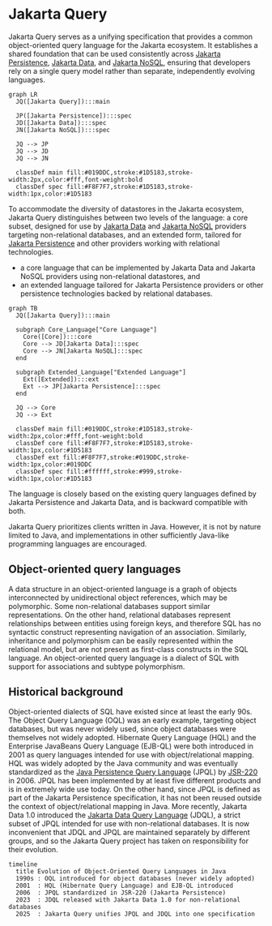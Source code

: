 Jakarta Query
=============

[Jakarta Persistence]: https://jakarta.ee/specifications/persistence/
[Jakarta Data]: https://jakarta.ee/specifications/data/
[Jakarta NoSQL]: https://jakarta.ee/specifications/nosql/
[Java Persistence Query Language]: https://jakarta.ee/specifications/persistence/3.2/jakarta-persistence-spec-3.2#a4665
[Jakarta Data Query Language]: https://jakarta.ee/specifications/data/1.0/jakarta-data-1.0#_jakarta_data_query_language
[JSR-220]: https://jcp.org/en/jsr/detail?id=220

Jakarta Query serves as a unifying specification that provides a common object-oriented query language for the Jakarta ecosystem. It establishes a shared foundation that can be used consistently across [Jakarta Persistence][], [Jakarta Data][], and [Jakarta NoSQL][], ensuring that developers rely on a single query model rather than separate, independently evolving languages.

```mermaid
graph LR
  JQ([Jakarta Query]):::main

  JP([Jakarta Persistence]):::spec
  JD([Jakarta Data]):::spec
  JN([Jakarta NoSQL]):::spec

  JQ --> JP
  JQ --> JD
  JQ --> JN

  classDef main fill:#019DDC,stroke:#1D5183,stroke-width:2px,color:#fff,font-weight:bold
  classDef spec fill:#F8F7F7,stroke:#1D5183,stroke-width:1px,color:#1D5183
```

To accommodate the diversity of datastores in the Jakarta ecosystem, Jakarta Query distinguishes between two levels of the language: a core subset, designed for use by [Jakarta Data][] and [Jakarta NoSQL][] providers targeting non-relational databases, and an extended form, tailored for [Jakarta Persistence][] and other providers working with relational technologies.

- a core language that can be implemented by Jakarta Data and Jakarta NoSQL 
  providers using non-relational datastores, and 
- an extended language tailored for Jakarta Persistence providers or other 
  persistence technologies backed by relational databases.


```mermaid
graph TB
  JQ([Jakarta Query]):::main

  subgraph Core_Language["Core Language"]
    Core([Core]):::core
    Core --> JD[Jakarta Data]:::spec
    Core --> JN[Jakarta NoSQL]:::spec
  end

  subgraph Extended_Language["Extended Language"]
    Ext([Extended]):::ext
    Ext --> JP[Jakarta Persistence]:::spec
  end

  JQ --> Core
  JQ --> Ext

  classDef main fill:#019DDC,stroke:#1D5183,stroke-width:2px,color:#fff,font-weight:bold
  classDef core fill:#F8F7F7,stroke:#1D5183,stroke-width:1px,color:#1D5183
  classDef ext fill:#F8F7F7,stroke:#019DDC,stroke-width:1px,color:#019DDC
  classDef spec fill:#ffffff,stroke:#999,stroke-width:1px,color:#1D5183
```

The language is closely based on the existing query languages defined by 
Jakarta Persistence and Jakarta Data, and is backward compatible with both.

Jakarta Query prioritizes clients written in Java. However, it is not by 
nature limited to Java, and implementations in other sufficiently Java-like 
programming languages are encouraged.

## Object-oriented query languages

A data structure in an object-oriented language is a graph of objects 
interconnected by unidirectional object references, which may be polymorphic. 
Some non-relational databases support similar representations. On the other 
hand, relational databases represent relationships between entities using 
foreign keys, and therefore SQL has no syntactic construct representing 
navigation of an association. Similarly, inheritance and polymorphism can be 
easily represented within the relational model, but are not present as 
first-class constructs in the SQL language. An object-oriented query language 
is a dialect of SQL with support for associations and subtype polymorphism.

## Historical background

Object-oriented dialects of SQL have existed since at least the early 90s. 
The Object Query Language (OQL) was an early example, targeting object 
databases, but was never widely used, since object databases were themselves 
not widely adopted. Hibernate Query Language (HQL) and the Enterprise JavaBeans 
Query Language (EJB-QL) were both introduced in 2001 as query languages 
intended for use with object/relational mapping. HQL was widely adopted by the 
Java community and was eventually standardized as the [Java Persistence Query 
Language][] (JPQL) by [JSR-220][] in 2006. JPQL has been implemented by at 
least five different products and is in extremely wide use today. On the other 
hand, since JPQL is defined as part of the Jakarta Persistence specification, 
it has not been reused outside the context of object/relational mapping in Java. 
More recently, Jakarta Data 1.0 introduced the [Jakarta Data Query Language][] 
(JDQL), a strict subset of JPQL intended for use with non-relational databases. 
It is now inconvenient that JDQL and JPQL are maintained separately by different 
groups, and so the Jakarta Query project has taken on responsibility for their 
evolution.

```mermaid
timeline
  title Evolution of Object-Oriented Query Languages in Java
  1990s : OQL introduced for object databases (never widely adopted)
  2001  : HQL (Hibernate Query Language) and EJB-QL introduced
  2006  : JPQL standardized in JSR-220 (Jakarta Persistence)
  2023  : JDQL released with Jakarta Data 1.0 for non-relational databases
  2025  : Jakarta Query unifies JPQL and JDQL into one specification
```
